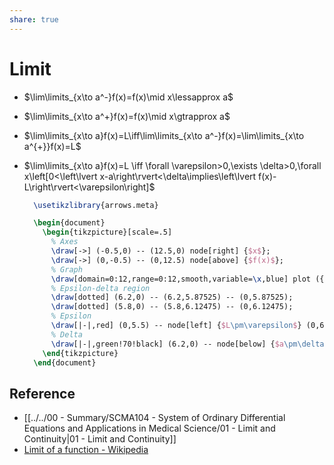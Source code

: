 ```yaml
---
share: true
---
```


# Limit

- $\lim\limits_{x\to a^-}f(x)=f(x)\mid x\lessapprox a$  
- $\lim\limits_{x\to a^+}f(x)=f(x)\mid x\gtrapprox a$  
- $\lim\limits_{x\to a}f(x)=L\iff\lim\limits_{x\to a^-}f(x)=\lim\limits_{x\to a^{+}}f(x)=L$  
- $\lim\limits_{x\to a}f(x)=L \iff \forall \varepsilon>0,\exists \delta>0,\forall x\left[0<\left\lvert x-a\right\rvert<\delta\implies\left\lvert f(x)-L\right\rvert<\varepsilon\right]$  

  ``` tikz
	\usetikzlibrary{arrows.meta}

	\begin{document}
	  \begin{tikzpicture}[scale=.5]
		% Axes
		\draw[->] (-0.5,0) -- (12.5,0) node[right] {$x$};  
		\draw[->] (0,-0.5) -- (0,12.5) node[above] {$f(x)$};
		% Graph
		\draw[domain=0:12,range=0:12,smooth,variable=\x,blue] plot ({\x},{(\x^3-18*\x^2+88*\x-96)/32+6});
		% Epsilon-delta region
		\draw[dotted] (6.2,0) -- (6.2,5.87525) -- (0,5.87525);
		\draw[dotted] (5.8,0) -- (5.8,6.12475) -- (0,6.12475);
		% Epsilon
		\draw[|-|,red] (0,5.5) -- node[left] {$L\pm\varepsilon$} (0,6.5);
		% Delta
		\draw[|-|,green!70!black] (6.2,0) -- node[below] {$a\pm\delta$} (5.8,0);
	  \end{tikzpicture}
	\end{document}
  ```

## Reference

- [[../../00 - Summary/SCMA104 - System of Ordinary Differential Equations and Applications in Medical Science/01 - Limit and Continuity|01 - Limit and Continuity]]
- [Limit of a function - Wikipedia](https://en.wikipedia.org/wiki/Limit_of_a_function)
